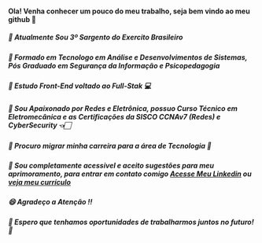 #### Ola! Venha conhecer um pouco do meu trabalho, seja bem vindo ao meu github 👋

##### 💪 __Atualmente Sou 3º Sargento do Exercito Brasileiro__
##### 🎉  __Formado em Tecnologo em Análise e Desenvolvimentos de Sistemas, Pós Graduado em Segurança da Informação e Psicopedagogia__
##### 📌 __Estudo Front-End voltado ao Full-Stak__ 💻
##### 🔌 __Sou Apaixonado por Redes e Eletrônica, possuo Curso Técnico em Eletromecânica e as Certificações da SISCO CCNAv7 (Redes) e CyberSecurity__ 👈🏻
##### 🚀 __Procuro migrar minha carreira para a área de Tecnologia__ 🚀
##### 💬 __Sou completamente acessivel e aceito sugestões para meu aprimoramento, para entrar em contato comigo [Acesse Meu Linkedin](https://www.linkedin.com/in/patrick-luiz-716893110/) ou [veja meu currículo](https://drive.google.com/file/d/1ridUFYiyoRDJApXHXZXlR37dmOQBUE4E/view?usp=sharing)__
##### 😄 __Agradeço a Atenção !!__
##### 🚀 *Espero que tenhamos oportunidades de trabalharmos juntos no futuro!* 🚀


